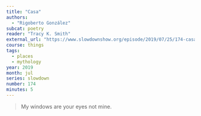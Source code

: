 ```yaml
---
title: "Casa"
authors:
  - "Rigoberto González"
subcat: poetry
reader: "Tracy K. Smith"
external_url: "https://www.slowdownshow.org/episode/2019/07/25/174-casa"
course: things
tags:
  - places
  - mythology
year: 2019
month: jul
series: slowdown
number: 174
minutes: 5
---
```


> My windows are your eyes not mine.
